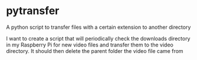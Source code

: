 pytransfer
==========

A python script to transfer files with a certain extension to another directory

I want to create a script that will periodically check the downloads directory in my Raspberry Pi for new video files
and transfer them to the video directory. It should then delete the parent folder the video file came from
